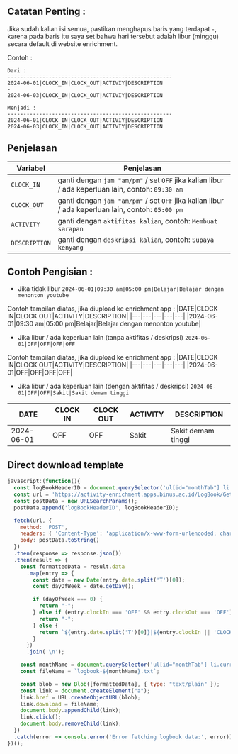 ## Catatan Penting :
Jika sudah kalian isi semua, pastikan menghapus baris yang terdapat `-`, karena pada baris itu saya set bahwa hari tersebut adalah libur (minggu) secara default di website enrichment.

Contoh :
```
Dari :
----------------------------------------------------
2024-06-01|CLOCK_IN|CLOCK_OUT|ACTIVIY|DESCRIPTION
-
2024-06-03|CLOCK_IN|CLOCK_OUT|ACTIVIY|DESCRIPTION

Menjadi :
----------------------------------------------------
2024-06-01|CLOCK_IN|CLOCK_OUT|ACTIVIY|DESCRIPTION
2024-06-03|CLOCK_IN|CLOCK_OUT|ACTIVIY|DESCRIPTION
```

## Penjelasan
|Variabel|Penjelasan|
|---|---|
|`CLOCK_IN`|ganti dengan `jam "am/pm"` / set `OFF` jika kalian libur / ada keperluan lain, contoh: `09:30 am`|
|`CLOCK_OUT`|ganti dengan `jam "am/pm"` / set `OFF` jika kalian libur / ada keperluan lain, contoh: `05:00 pm`|
|`ACTIVITY`|ganti dengan `aktifitas kalian`, contoh: `Membuat sarapan`|
|`DESCRIPTION`|ganti dengan `deskripsi kalian`, contoh: `Supaya kenyang`|

## Contoh Pengisian :
- Jika tidak libur
`2024-06-01|09:30 am|05:00 pm|Belajar|Belajar dengan menonton youtube`

Contoh tampilan diatas, jika diupload ke enrichment app :
|DATE|CLOCK IN|CLOCK OUT|ACTIVITY|DESCRIPTION|
|---|---|---|---|---|
|2024-06-01|09:30 am|05:00 pm|Belajar|Belajar dengan menonton youtube|

- Jika libur / ada keperluan lain (tanpa aktifitas / deskripsi)
`2024-06-01|OFF|OFF|OFF|OFF`

Contoh tampilan diatas, jika diupload ke enrichment app :
|DATE|CLOCK IN|CLOCK OUT|ACTIVITY|DESCRIPTION|
|---|---|---|---|---|
|2024-06-01|OFF|OFF|OFF|OFF|

- Jika libur / ada keperluan lain (dengan aktifitas / deskripsi)
`2024-06-01|OFF|OFF|Sakit|Sakit demam tinggi`

|DATE|CLOCK IN|CLOCK OUT|ACTIVITY|DESCRIPTION|
|---|---|---|---|---|
|2024-06-01|OFF|OFF|Sakit|Sakit demam tinggi|

## Direct download template
```javascript
javascript:(function(){
  const logBookHeaderID = document.querySelector('ul[id="monthTab"] li.current a').getAttribute('onclick').split("'")[1];
  const url = 'https://activity-enrichment.apps.binus.ac.id/LogBook/GetLogBook';
  const postData = new URLSearchParams();
  postData.append('logBookHeaderID', logBookHeaderID);

  fetch(url, {
    method: 'POST',
    headers: { 'Content-Type': 'application/x-www-form-urlencoded; charset=UTF-8' },
    body: postData.toString()
  })
  .then(response => response.json())
  .then(result => {
    const formattedData = result.data
      .map(entry => {
        const date = new Date(entry.date.split('T')[0]);
        const dayOfWeek = date.getDay();

        if (dayOfWeek === 0) {
          return "-";
        } else if (entry.clockIn === 'OFF' && entry.clockOut === 'OFF') {
          return "-";
        } else {
          return `${entry.date.split('T')[0]}|${entry.clockIn || 'CLOCK_IN'}|${entry.clockOut || 'CLOCK_OUT'}|${entry.activity || 'ACTIVITY'}|${entry.description || 'DESCRIPTION'}`;
        }
      })
      .join('\n');

    const monthName = document.querySelector('ul[id="monthTab"] li.current a').text.split(' ')[0].trim().toLowerCase();
    const fileName = `logbook-${monthName}.txt`;

    const blob = new Blob([formattedData], { type: "text/plain" });
    const link = document.createElement("a");
    link.href = URL.createObjectURL(blob);
    link.download = fileName;
    document.body.appendChild(link);
    link.click();
    document.body.removeChild(link);
  })
  .catch(error => console.error('Error fetching logbook data:', error));
})();
```
